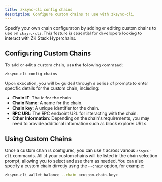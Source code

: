 ```yaml
---
title: zksync-cli config chains
description: Configure custom chains to use with zksync-cli.
---
```


Specify your own chain configuration by adding or editing custom chains to use on `zksync-cli`.
This feature is essential for developers looking to interact with ZK Stack Hyperchains.

## Configuring Custom Chains

To add or edit a custom chain, use the following command:

```bash
zksync-cli config chains
```

Upon execution, you will be guided through a series of prompts to enter specific details for the custom chain, including:

- **Chain ID**: The id for the chain.
- **Chain Name**: A name for the chain.
- **Chain key**: A unique identifier for the chain.
- **RPC URL**: The RPC endpoint URL for interacting with the chain.
- **Other Information**: Depending on the chain's requirements, you may need to provide additional information such as block explorer URLs.

## Using Custom Chains

Once a custom chain is configured, you can use it across various `zksync-cli` commands.
All of your custom chains will be listed in the chain selection prompt, allowing you to select and use them as needed.
You can also specify a custom chain directly using the `--chain` option, for example:

```bash
zksync-cli wallet balance --chain <custom-chain-key>
```
